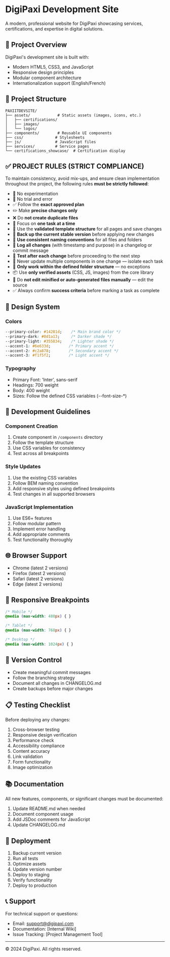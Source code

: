 # DigiPaxi Development Site

A modern, professional website for DigiPaxi showcasing services, certifications, and expertise in digital solutions.

## 🎯 Project Overview

DigiPaxi's development site is built with:
- Modern HTML5, CSS3, and JavaScript
- Responsive design principles
- Modular component architecture
- Internationalization support (English/French)

## 📁 Project Structure

```
PAXIITDEVSITE/
├── assets/            # Static assets (images, icons, etc.)
│   ├── certifications/
│   ├── images/
│   └── logos/
├── components/        # Reusable UI components
├── css/              # Stylesheets
├── js/               # JavaScript files
├── services/         # Service pages
└── certifications_showcase/  # Certification display
```

## ✅ PROJECT RULES (STRICT COMPLIANCE)

To maintain consistency, avoid mix-ups, and ensure clean implementation throughout the project, the following rules **must be strictly followed**:

- 🚫 No experimentation  
- 🚫 No trial and error  
- ✅ Follow the **exact approved plan**  
- ✏️ Make **precise changes only**  
- ❌ Do **not create duplicate files**  
- 🔁 Focus on **one task at a time**  
- 🧩 Use the **validated template structure** for all pages and save changes  
- 💾 **Back up the current stable version** before applying new changes  
- 📁 **Use consistent naming conventions** for all files and folders  
- 📝 **Log all changes** (with timestamp and purpose) in a changelog or commit message  
- 🧪 **Test after each change** before proceeding to the next step  
- 📐 Never update multiple components in one change — isolate each task  
- 📂 **Only work within the defined folder structure** — no exceptions  
- 📦 Use **only verified assets** (CSS, JS, images) from the core library  
- 🔧 Do **not edit minified or auto-generated files manually** — edit the source  
- ✅ Always confirm **success criteria** before marking a task as complete

## 🎨 Design System

### Colors
```css
--primary-color: #14281d;    /* Main brand color */
--primary-dark: #0d1a13;     /* Darker shade */
--primary-light: #355834;    /* Lighter shade */
--accent-1: #6e633d;        /* Primary accent */
--accent-2: #c2a878;        /* Secondary accent */
--accent-3: #f1f5f2;        /* Light accent */
```

### Typography
- Primary Font: 'Inter', sans-serif
- Headings: 700 weight
- Body: 400 weight
- Sizes: Follow the defined CSS variables (--font-size-*)

## 🔧 Development Guidelines

### Component Creation
1. Create component in `/components` directory
2. Follow the template structure
3. Use CSS variables for consistency
4. Test across all breakpoints

### Style Updates
1. Use the existing CSS variables
2. Follow BEM naming convention
3. Add responsive styles using defined breakpoints
4. Test changes in all supported browsers

### JavaScript Implementation
1. Use ES6+ features
2. Follow modular pattern
3. Implement error handling
4. Add appropriate comments
5. Test functionality thoroughly

## 🌐 Browser Support

- Chrome (latest 2 versions)
- Firefox (latest 2 versions)
- Safari (latest 2 versions)
- Edge (latest 2 versions)

## 📱 Responsive Breakpoints

```css
/* Mobile */
@media (max-width: 480px) { }

/* Tablet */
@media (max-width: 768px) { }

/* Desktop */
@media (max-width: 1024px) { }
```

## 🔄 Version Control

- Create meaningful commit messages
- Follow the branching strategy
- Document all changes in CHANGELOG.md
- Create backups before major changes

## 📋 Testing Checklist

Before deploying any changes:
1. Cross-browser testing
2. Responsive design verification
3. Performance check
4. Accessibility compliance
5. Content accuracy
6. Link validation
7. Form functionality
8. Image optimization

## 📚 Documentation

All new features, components, or significant changes must be documented:
1. Update README.md when needed
2. Document component usage
3. Add JSDoc comments for JavaScript
4. Update CHANGELOG.md

## 🚀 Deployment

1. Backup current version
2. Run all tests
3. Optimize assets
4. Update version number
5. Deploy to staging
6. Verify functionality
7. Deploy to production

## 📞 Support

For technical support or questions:
- Email: support@digipaxi.com
- Documentation: [Internal Wiki]
- Issue Tracking: [Project Management Tool]

---

© 2024 DigiPaxi. All rights reserved. 